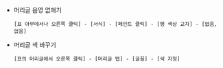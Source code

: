 - 머리글 음영 없애기

  `[표 아무데서나 오른쪽 클릭] - [서식] - [페인트 클릭] - [행 색상 교차] - [없음, 없음]`
  
- 머리글 색 바꾸기

  `[표의 머리글에서 오른쪽 클릭] - [머리글 탭] - [글꼴] - [색 지정]`
